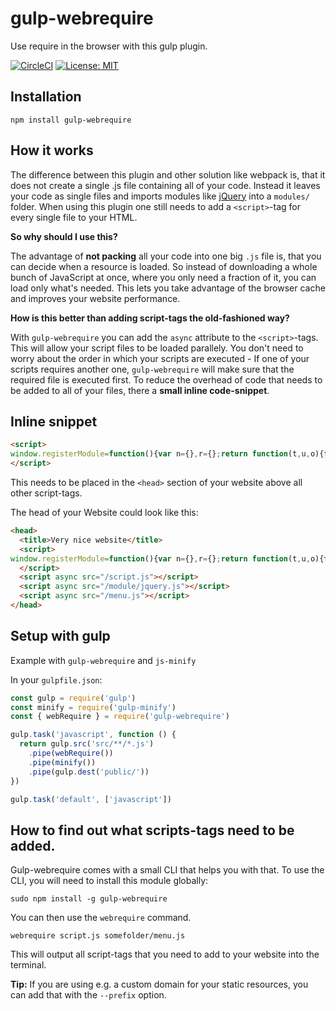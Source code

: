 # gulp-webrequire

Use require in the browser with this gulp plugin.

[![CircleCI](https://circleci.com/gh/robojones/gulp-webrequire.svg?style=shield)](https://circleci.com/gh/robojones/gulp-webrequire)
[![License: MIT](https://img.shields.io/badge/License-MIT-yellow.svg)](https://opensource.org/licenses/MIT)

## Installation

```
npm install gulp-webrequire
```

## How it works

The difference between this plugin and other solution like webpack is, that it does not create a single .js file containing all of your code.
Instead it leaves your code as single files and imports modules like [jQuery](https://npmjs.com/package/jquery) into a `modules/` folder.
When using this plugin one still needs to add a `<script>`-tag for every single file to your HTML.

__So why should I use this?__

The advantage of __not packing__ all your code into one big `.js` file is, that you can decide when a resource is loaded.
So instead of downloading a whole bunch of JavaScript at once, where you only need a fraction of it, you can load only what's needed.
This lets you take advantage of the browser cache and improves your website performance.

__How is this better than adding script-tags the old-fashioned way?__

With `gulp-webrequire` you can add the `async` attribute to the `<script>`-tags.
This will allow your script files to be loaded parallely.
You don't need to worry about the order in which your scripts are executed - If one of your scripts requires another one,
`gulp-webrequire` will make sure that the required file is executed first.
To reduce the overhead of code that needs to be added to all of your files, there a __small inline code-snippet__.

## Inline snippet

```html
<script>
window.registerModule=function(){var n={},r={};return function(t,u,o){function f(n){c=c.filter(function(r){return r!==n})}function i(){if(!c.length){var t={exports:{}};o(t,t.exports,e),n[u]=t.exports,r[u]&&r[u].forEach(function(n){return n()})}}function e(r){var u=t.filter(function(n){return n[0]===r})[1][1];return n[u]}var c=t.map(function(n){return n[1]});t.forEach(function(t){t[0];var u=t[1];n[u]?f(u):function(n,t){r[n]||(r[n]=[]),r[n].push(t)}(u,function(){f(u),i()})}),i()}}();
</script>
```

This needs to be placed in the `<head>` section of your website above all other script-tags.

The head of your Website could look like this:

```html
<head>
  <title>Very nice website</title>
  <script>
window.registerModule=function(){var n={},r={};return function(t,u,o){function f(n){c=c.filter(function(r){return r!==n})}function i(){if(!c.length){var t={exports:{}};o(t,t.exports,e),n[u]=t.exports,r[u]&&r[u].forEach(function(n){return n()})}}function e(r){var u=t.filter(function(n){return n[0]===r})[1][1];return n[u]}var c=t.map(function(n){return n[1]});t.forEach(function(t){t[0];var u=t[1];n[u]?f(u):function(n,t){r[n]||(r[n]=[]),r[n].push(t)}(u,function(){f(u),i()})}),i()}}();
  </script>
  <script async src="/script.js"></script>
  <script async src="/module/jquery.js"></script>
  <script async src="/menu.js"></script>
</head>
```

## Setup with gulp

Example with `gulp-webrequire` and `js-minify`

In your `gulpfile.json`:

```javascript
const gulp = require('gulp')
const minify = require('gulp-minify')
const { webRequire } = require('gulp-webrequire')

gulp.task('javascript', function () {
  return gulp.src('src/**/*.js')
    .pipe(webRequire())
    .pipe(minify())
    .pipe(gulp.dest('public/'))
})

gulp.task('default', ['javascript'])
```

## How to find out what scripts-tags need to be added.

Gulp-webrequire comes with a small CLI that helps you with that.
To use the CLI, you will need to install this module globally:

```
sudo npm install -g gulp-webrequire
```

You can then use the `webrequire` command.

```
webrequire script.js somefolder/menu.js
```

This will output all script-tags that you need to add to your website into the terminal.

__Tip:__ If you are using e.g. a custom domain for your static resources, you can add that with the `--prefix` option.
